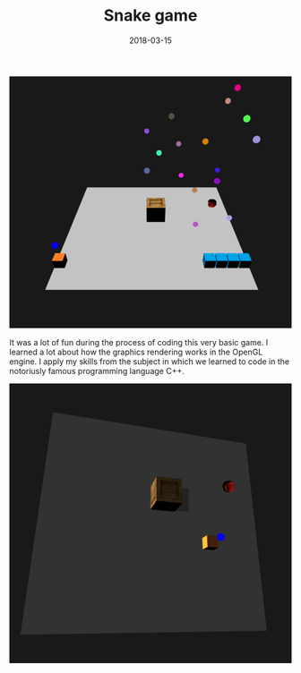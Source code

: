 ﻿---
layout: post
title: "Snake game"
date: 2018-03-15
img_src: /pictures/snake_title.png
category: "project"
snippet: "My first game in OpenGL"
---

<p class="center">
	<img class="ratio16-9" src="/pictures/snake2.png" alt="snake1">
</p>

<p>
It was a lot of fun during the process of coding this very basic game. I learned a lot about how the graphics 
rendering works in the OpenGL engine. I apply my skills from the subject in which we learned to code in the
notoriusly famous programming language C++.
</p>

<p class="center">
	<img class="ratio16-9" src="/pictures/snake1.png" alt="snake2">
</p>

